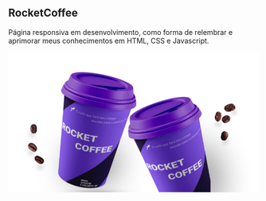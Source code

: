## RocketCoffee

Página responsiva em desenvolvimento, como forma de relembrar e aprimorar meus conhecimentos em HTML, CSS e Javascript.

![](https://github.com/LMaroto/rocketcoffee/blob/main/src/assets/rocket-coffee.png)